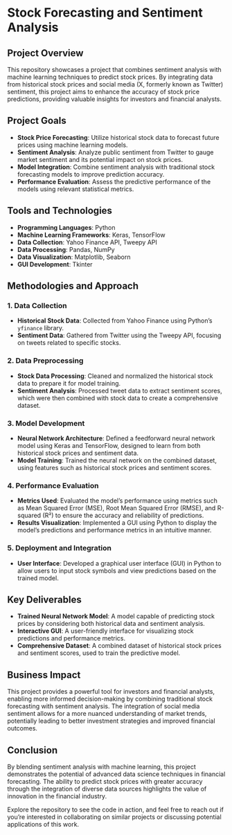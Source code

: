 # Stock Forecasting and Sentiment Analysis

## Project Overview

This repository showcases a project that combines sentiment analysis with machine learning techniques to predict stock prices. By integrating data from historical stock prices and social media (X, formerly known as Twitter) sentiment, this project aims to enhance the accuracy of stock price predictions, providing valuable insights for investors and financial analysts.

## Project Goals

- **Stock Price Forecasting**: Utilize historical stock data to forecast future prices using machine learning models.
- **Sentiment Analysis**: Analyze public sentiment from Twitter to gauge market sentiment and its potential impact on stock prices.
- **Model Integration**: Combine sentiment analysis with traditional stock forecasting models to improve prediction accuracy.
- **Performance Evaluation**: Assess the predictive performance of the models using relevant statistical metrics.

## Tools and Technologies

- **Programming Languages**: Python
- **Machine Learning Frameworks**: Keras, TensorFlow
- **Data Collection**: Yahoo Finance API, Tweepy API
- **Data Processing**: Pandas, NumPy
- **Data Visualization**: Matplotlib, Seaborn
- **GUI Development**: Tkinter 

## Methodologies and Approach

### 1. Data Collection
   - **Historical Stock Data**: Collected from Yahoo Finance using Python’s `yfinance` library.
   - **Sentiment Data**: Gathered from Twitter using the Tweepy API, focusing on tweets related to specific stocks.

### 2. Data Preprocessing
   - **Stock Data Processing**: Cleaned and normalized the historical stock data to prepare it for model training.
   - **Sentiment Analysis**: Processed tweet data to extract sentiment scores, which were then combined with stock data to create a comprehensive dataset.

### 3. Model Development
   - **Neural Network Architecture**: Defined a feedforward neural network model using Keras and TensorFlow, designed to learn from both historical stock prices and sentiment data.
   - **Model Training**: Trained the neural network on the combined dataset, using features such as historical stock prices and sentiment scores.

### 4. Performance Evaluation
   - **Metrics Used**: Evaluated the model’s performance using metrics such as Mean Squared Error (MSE), Root Mean Squared Error (RMSE), and R-squared (R²) to ensure the accuracy and reliability of predictions.
   - **Results Visualization**: Implemented a GUI using Python to display the model’s predictions and performance metrics in an intuitive manner.

### 5. Deployment and Integration
   - **User Interface**: Developed a graphical user interface (GUI) in Python to allow users to input stock symbols and view predictions based on the trained model.

## Key Deliverables

- **Trained Neural Network Model**: A model capable of predicting stock prices by considering both historical data and sentiment analysis.
- **Interactive GUI**: A user-friendly interface for visualizing stock predictions and performance metrics.
- **Comprehensive Dataset**: A combined dataset of historical stock prices and sentiment scores, used to train the predictive model.

## Business Impact

This project provides a powerful tool for investors and financial analysts, enabling more informed decision-making by combining traditional stock forecasting with sentiment analysis. The integration of social media sentiment allows for a more nuanced understanding of market trends, potentially leading to better investment strategies and improved financial outcomes.

## Conclusion

By blending sentiment analysis with machine learning, this project demonstrates the potential of advanced data science techniques in financial forecasting. The ability to predict stock prices with greater accuracy through the integration of diverse data sources highlights the value of innovation in the financial industry.

Explore the repository to see the code in action, and feel free to reach out if you’re interested in collaborating on similar projects or discussing potential applications of this work.

